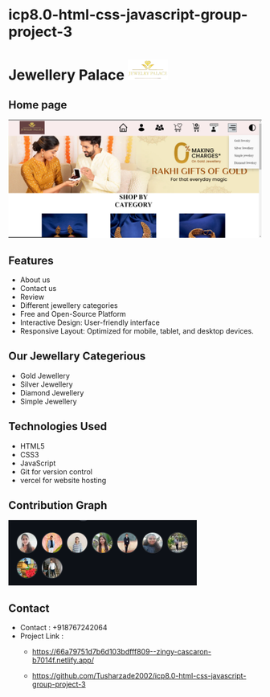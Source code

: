 # **icp8.0-html-css-javascript-group-project-3**

# Jewellery Palace <img src="./Images/Logo/jewelary_palace_logo-removebg-preview (1).png" height=40px>

                       

## Home page
![scrrenshot](./Images/home_screenshot.png)

## Features

- About us
- Contact us
- Review
- Different jewellery categories
- Free and Open-Source Platform
- Interactive Design: User-friendly interface 
- Responsive Layout: Optimized for mobile, tablet, and desktop devices.

## Our Jewellary Categerious

- Gold Jewellery
- Silver Jewellery 
- Diamond Jewellery 
- Simple Jewellery

## Technologies Used
- HTML5
- CSS3
- JavaScript
- Git for version control
- vercel for website hosting

## Contribution Graph 
![scrrenshot](./Images/image.png)

  ## Contact 
- Contact : +918767242064
- Project Link :
  - https://66a79751d7b6d103bdfff809--zingy-cascaron-b7014f.netlify.app/
  
  - https://github.com/Tusharzade2002/icp8.0-html-css-javascript-group-project-3
